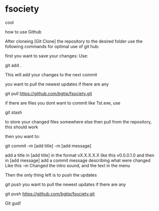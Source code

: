 # fsociety
cool

how to use Github

After cloneing [Git Clone] the repository to the desired folder use the following commands for optimal use of git hub:

first you want to save your changes:
Use:

git add .

This will add your changes to the next commit

you want to pull the newest updates if there are any

git pull https://github.com/bgtip/fsociety.git

if there are files you dont want to commit like Tst.exe, use 

git stash

to store your changed files somewhere else then pull from the repository, this should work

then you want to:

git commit -m [add title] -m [add message]

add a title in [add title] in the format vX.X.X.X.X like this v0.0.0.1.0
and then in [add message] add a commit message describing what were changed
Like this -m Changed the intro sound, and the text in the menu

Then the only thing left is to push the updates

git push you want to pull the newest updates if there are any

git push https://github.com/bgtip/fsociety.git

Git gud!


